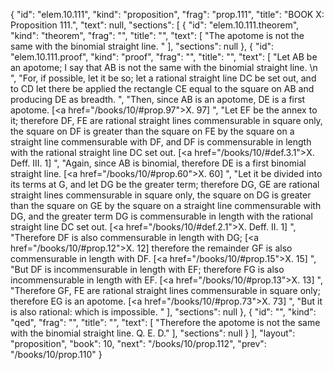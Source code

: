 {
  "id": "elem.10.111",
  "kind": "proposition",
  "frag": "prop.111",
  "title": "BOOK X: Proposition 111.",
  "text": null,
  "sections": [
    {
      "id": "elem.10.111.theorem",
      "kind": "theorem",
      "frag": "",
      "title": "",
      "text": [
        "The apotome is not the same with the binomial straight line. "
      ],
      "sections": null
    },
    {
      "id": "elem.10.111.proof",
      "kind": "proof",
      "frag": "",
      "title": "",
      "text": [
        "Let AB be an apotome; I say that AB is not the same with the binomial straight line. \n      ",
        "For, if possible, let it be so; let a rational straight line DC be set out, and to CD let there be applied the rectangle CE equal to the square on AB and producing DE as breadth. ",
        "Then, since AB is an apotome, DE is a first apotome. [<a href=\"/books/10/#prop.97\">X. 97</a>] ",
        "Let EF be the annex to it; therefore DF, FE are rational straight lines commensurable in square only, the square on DF is greater than the square on FE by the square on a straight line commensurable with DF, and DF is commensurable in length with the rational straight line DC set out. [<a href=\"/books/10/#def.3.1\">X. Deff. III. 1</a>] ",
        "Again, since AB is binomial, therefore DE is a first binomial straight line. [<a href=\"/books/10/#prop.60\">X. 60</a>] ",
        "Let it be divided into its terms at G, and let DG be the greater term; therefore DG, GE are rational straight lines commensurable in square only, the square on DG is greater than the square on GE by the square on a straight line commensurable with DG, and the greater term DG is commensurable in length with the rational straight line DC set out. [<a href=\"/books/10/#def.2.1\">X. Deff. II. 1</a>] ",
        "Therefore DF is also commensurable in length with DG; [<a href=\"/books/10/#prop.12\">X. 12</a>] therefore the remainder GF is also commensurable in length with DF. [<a href=\"/books/10/#prop.15\">X. 15</a>] ",
        "But DF is incommensurable in length with EF; therefore FG is also incommensurable in length with EF. [<a href=\"/books/10/#prop.13\">X. 13</a>] ",
        "Therefore GF, FE are rational straight lines commensurable in square only; therefore EG is an apotome. [<a href=\"/books/10/#prop.73\">X. 73</a>] ",
        "But it is also rational: which is impossible. "
      ],
      "sections": null
    },
    {
      "id": "",
      "kind": "qed",
      "frag": "",
      "title": "",
      "text": [
        "Therefore the apotome is not the same with the binomial straight line. Q. E. D."
      ],
      "sections": null
    }
  ],
  "layout": "proposition",
  "book": 10,
  "next": "/books/10/prop.112",
  "prev": "/books/10/prop.110"
}
